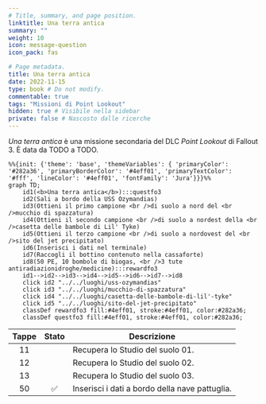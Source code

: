 ```yaml
---
# Title, summary, and page position.
linktitle: Una terra antica
summary: ""
weight: 10
icon: message-question
icon_pack: fas

# Page metadata.
title: Una terra antica
date: 2022-11-15
type: book # Do not modify.
commentable: true
tags: "Missioni di Point Lookout"
hidden: true # Visibile nella sidebar
private: false # Nascosto dalle ricerche
---
```



*Una terra antica* è una missione secondaria del DLC *Point Lookout* di Fallout 3. È data da TODO a TODO.


```mermaid
%%{init: {'theme': 'base', 'themeVariables': { 'primaryColor': '#282a36', 'primaryBorderColor': '#4eff01', 'primaryTextColor': '#fff', 'lineColor': '#4eff01', 'fontFamily': 'Jura'}}}%%
graph TD;
    id1(<b>Una terra antica</b>):::questfo3
    id2(Sali a bordo della USS Ozymandias)
    id3(Ottieni il primo campione <br />di suolo a nord del <br />mucchio di spazzatura)
    id4(Ottieni il secondo campione <br />di suolo a nordest della <br />casetta delle bambole di Lil' Tyke)
    id5(Ottieni il terzo campione <br />di suolo a nordovest del <br />sito del jet precipitato)
    id6(Inserisci i dati nel terminale)
    id7(Raccogli il bottino contenuto nella cassaforte) 
    id8(50 PE, 10 bombole di biogas, <br />3 tute antiradiazionidroghe/medicine):::rewardfo3
    id1-->id2-->id3-->id4-->id5-->id6-->id7-->id8
    click id2 "../../luoghi/uss-ozymandias"
    click id3 "../../luoghi/mucchio-di-spazzatura"
    click id4 "../../luoghi/casetta-delle-bambole-di-lil'-tyke"
    click id5 "../../luoghi/sito-del-jet-precipitato"
    classDef rewardfo3 fill:#4eff01, stroke:#4eff01, color:#282a36;
    classDef questfo3 fill:#4eff01, stroke:#4eff01, color:#282a36;
```

| Tappe |       Stato        | Descrizione                                    |
|:-----:|:------------------:| ---------------------------------------------- |
|  11   |                    | Recupera lo Studio del suolo 01.               |
|  12   |                    | Recupera lo Studio del suolo 02.               |
|  13   |                    | Recupera lo Studio del suolo 03.               |
|  50   | :white_check_mark: | Inserisci i dati a bordo della nave pattuglia. |


